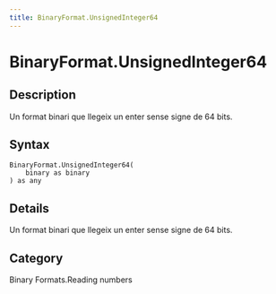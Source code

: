 ```yaml
---
title: BinaryFormat.UnsignedInteger64
---
```


# BinaryFormat.UnsignedInteger64


## Description

Un format binari que llegeix un enter sense signe de 64 bits.


## Syntax

```powerquery
BinaryFormat.UnsignedInteger64(
    binary as binary
) as any
```


## Details

Un format binari que llegeix un enter sense signe de 64 bits.



## Category
Binary Formats.Reading numbers
